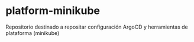 # platform-minikube
Repositorio destinado a repositar configuración ArgoCD y herramientas de plataforma (minikube)
